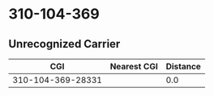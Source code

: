 # 310-104-369
## Unrecognized Carrier


| CGI | Nearest CGI | Distance |
|-----|-------------|----------|
| 310-104-369-28331 |  | 0.0 |
